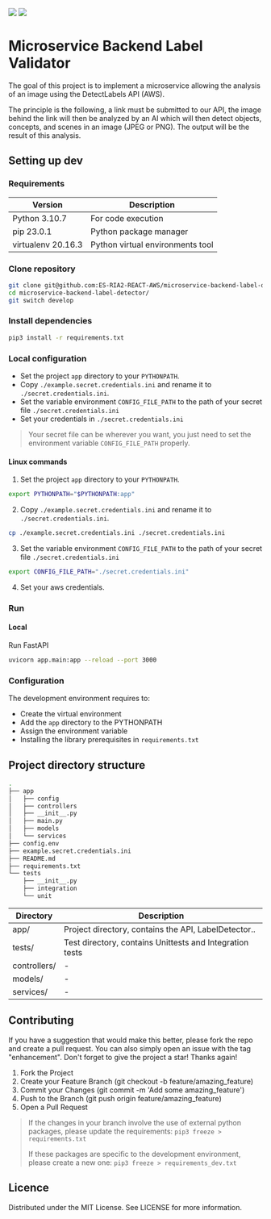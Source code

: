 ![](https://img.shields.io/badge/Python-14354C?style=for-the-badge&logo=python&logoColor=white)
![](https://img.shields.io/badge/Amazon_AWS-232F3E?style=for-the-badge&logo=amazon-aws&logoColor=white)


# Microservice Backend Label Validator

The goal of this project is to implement a microservice allowing the analysis of an image using the DetectLabels API (AWS). 

The principle is the following, a link must be submitted to our API, the image behind the link will then be analyzed by an AI which will then detect objects, concepts, and scenes in an image (JPEG or PNG).
The output will be the result of this analysis.

## Setting up dev

### Requirements

| Version            |  Description  | 
|--------------------|---|
| Python 3.10.7      | For code execution  |
| pip 23.0.1         | Python package manager  |
| virtualenv 20.16.3 | Python virtual environments tool|
 

### Clone repository

```sh
git clone git@github.com:ES-RIA2-REACT-AWS/microservice-backend-label-detector.git
cd microservice-backend-label-detector/
git switch develop
```

### Install dependencies

```sh
pip3 install -r requirements.txt 
```

### Local configuration

- Set the project `app` directory to your `PYTHONPATH`.
- Copy `./example.secret.credentials.ini` and rename it to `./secret.credentials.ini`.
- Set the variable environment `CONFIG_FILE_PATH` to the path of your secret file `./secret.credentials.ini` 
- Set your credentials in `./secret.credentials.ini`

> Your secret file can be wherever you want, you just need to set the environment variable `CONFIG_FILE_PATH` properly.

#### Linux commands
1. Set the project `app` directory to your `PYTHONPATH`.
```sh
export PYTHONPATH="$PYTHONPATH:app"
```
2. Copy `./example.secret.credentials.ini` and rename it to `./secret.credentials.ini`.

```sh
cp ./example.secret.credentials.ini ./secret.credentials.ini
```
3. Set the variable environment `CONFIG_FILE_PATH` to the path of your secret file `./secret.credentials.ini` 
```sh
export CONFIG_FILE_PATH="./secret.credentials.ini"
```

4. Set your aws credentials.


### Run 

#### Local

Run FastAPI
```sh
uvicorn app.main:app --reload --port 3000
```

### Configuration

The development environment requires to:
- Create the virtual environment
- Add the `app` directory to the PYTHONPATH
- Assign the environment variable
- Installing the library prerequisites in `requirements.txt`


##  Project directory structure

```sh
.
├── app
│   ├── config
│   ├── controllers
│   ├── __init__.py
│   ├── main.py
│   ├── models
│   └── services
├── config.env
├── example.secret.credentials.ini
├── README.md
├── requirements.txt
└── tests
    ├── __init__.py
    ├── integration
    └── unit

```



| Directory    | Description                                              | 
|--------------|----------------------------------------------------------|
| app/         | Project directory, contains the API, LabelDetector..     |
| tests/       | Test directory, contains Unittests and Integration tests |
| controllers/ | -                                                        |
| models/      | -                                                        |
| services/    | -                                                        |
 



## Contributing

If you have a suggestion that would make this better, please fork the repo and create a pull request. You can also simply open an issue with the tag "enhancement". Don't forget to give the project a star! Thanks again!

1. Fork the Project
2. Create your Feature Branch (git checkout -b feature/amazing_feature)
3. Commit your Changes (git commit -m 'Add some amazing_feature')
4. Push to the Branch (git push origin feature/amazing_feature)
5. Open a Pull Request

> If the changes in your branch involve the use of external python packages, please update the requirements:
> `pip3 freeze > requirements.txt`
> 
> If these packages are specific to the development environment, please create a new one:
> `pip3 freeze > requirements_dev.txt`


## Licence

Distributed under the MIT License. See LICENSE for more information.